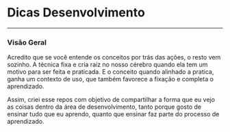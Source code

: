 # Dicas Desenvolvimento

---

### Visão Geral

Acredito que se você entende os conceitos por trás das ações, o resto vem sozinho. A técnica fixa e cria raíz no nosso cérebro quando ela tem um motivo para ser feita e praticada. E o conceito quando alinhado a pratica, ganha um contexto de uso, que também favorece a fixação e completa o aprendizado.

Assim, criei esse repos com objetivo de compartilhar a forma que eu vejo as coisas dentro da área de desenvolvimento, tanto porque gosto de ensinar tudo que eu aprendo, quanto que ensinar faz parte do processo de aprendizado. 




